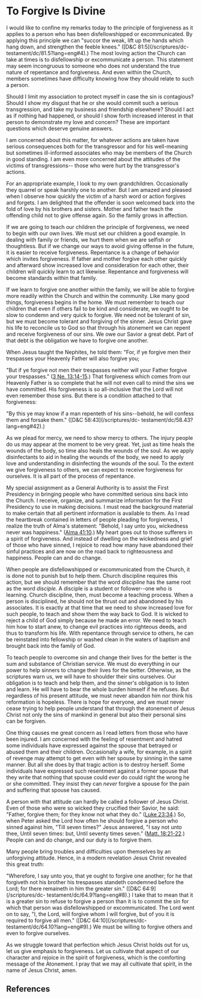 # To Forgive Is Divine

I would like to confine my remarks today to the principle of forgiveness as it
applies to a person who has been disfellowshipped or excommunicated. By
applying this principle we can "succor the weak, lift up the hands which hang
down, and strengthen the feeble knees." ([D&amp;C 81:5](/scriptures/dc-
testament/dc/81.5?lang=eng#4).) The most loving action the Church can take at
times is to disfellowship or excommunicate a person. This statement may seem
incongruous to someone who does not understand the true nature of repentance
and forgiveness. And even within the Church, members sometimes have difficulty
knowing how they should relate to such a person.

Should I limit my association to protect myself in case the sin is contagious?
Should I show my disgust that he or she would commit such a serious
transgression, and take my business and friendship elsewhere? Should I act as
if nothing had happened, or should I show forth increased interest in that
person to demonstrate my love and concern? These are important questions which
deserve genuine answers.

I am concerned about this matter, for whatever actions are taken have serious
consequences both for the transgressor and for his well-meaning but sometimes
ill-informed associates who may be members of the Church in good standing. I
am even more concerned about the attitudes of the victims of transgressions--
those who were hurt by the transgressor's actions.

For an appropriate example, I look to my own grandchildren. Occasionally they
quarrel or speak harshly one to another. But I am amazed and pleased when I
observe how quickly the victim of a harsh word or action forgives and forgets.
I am delighted that the offender is soon welcomed back into the fold of love
by his brothers and sisters. Mother and father teach the offending child not
to give offense again. So the family grows in affection.

If we are going to teach our children the principle of forgiveness, we need to
begin with our own lives. We must set our children a good example. In dealing
with family or friends, we hurt them when we are selfish or thoughtless. But
if we change our ways to avoid giving offense in the future, it is easier to
receive forgiveness. Repentance is a change of behavior which invites
forgiveness. If father and mother forgive each other quickly and afterward
show increased love and consideration for each other, their children will
quickly learn to act likewise. Repentance and forgiveness will become
standards within that family.

If we learn to forgive one another within the family, we will be able to
forgive more readily within the Church and within the community. Like many
good things, forgiveness begins in the home. We must remember to teach our
children that even if others fail to be kind and considerate, we ought to be
slow to condemn and very quick to forgive. We need not be tolerant of sin, but
we must become tolerant and forgiving of the sinner. Jesus Christ gave his
life to reconcile us to God so that through his atonement we can repent and
receive forgiveness of our sins. We owe our Savior a great debt. Part of that
debt is the obligation we have to forgive one another.

When Jesus taught the Nephites, he told them: "For, if ye forgive men their
trespasses your Heavenly Father will also forgive you;

"But if ye forgive not men their trespasses neither will your Father forgive
your trespasses." ([3 Ne.
13:14-15](/scriptures/bofm/3-ne/13.14-15?lang=eng#13).) That forgiveness which
comes from our Heavenly Father is so complete that he will not even call to
mind the sins we have committed. His forgiveness is so all-inclusive that the
Lord will not even remember those sins. But there is a condition attached to
that forgiveness:

"By this ye may know if a man repenteth of his sins--behold, he will confess
them and forsake them." ([D&amp;C 58:43](/scriptures/dc-
testament/dc/58.43?lang=eng#42).)

As we plead for mercy, we need to show mercy to others. The injury people do
us may appear at the moment to be very great. Yet, just as time heals the
wounds of the body, so time also heals the wounds of the soul. As we apply
disinfectants to aid in healing the wounds of the body, we need to apply love
and understanding in disinfecting the wounds of the soul. To the extent we
give forgiveness to others, we can expect to receive forgiveness for
ourselves. It is all part of the process of repentance.

My special assignment as a General Authority is to assist the First Presidency
in bringing people who have committed serious sins back into the Church. I
receive, organize, and summarize information for the First Presidency to use
in making decisions. I must read the background material to make certain that
all pertinent information is available to them. As I read the heartbreak
contained in letters of people pleading for forgiveness, I realize the truth
of Alma's statement: "Behold, I say unto you, wickedness never was happiness."
([Alma 41:10](/scriptures/bofm/alma/41.10?lang=eng#9).) My heart goes out to
those sufferers in a spirit of forgiveness. And instead of dwelling on the
wickedness and grief of those who have sinned, I rejoice to read how many have
abandoned their sinful practices and are now on the road back to righteousness
and happiness. People can and do change.

When people are disfellowshipped or excommunicated from the Church, it is done
not to punish but to help them. Church discipline requires this action, but we
should remember that the word _discipline_ has the same root as the word
_disciple._ A disciple is a student or follower--one who is learning. Church
discipline, then, must become a teaching process. When a person is
disciplined, he should not be thrust out and abandoned by his associates. It
is exactly at that time that we need to show increased love for such people,
to teach and show them the way back to God. It is wicked to reject a child of
God simply because he made an error. We need to teach him how to start anew,
to change evil practices into righteous deeds, and thus to transform his life.
With repentance through service to others, he can be reinstated into
fellowship or washed clean in the waters of baptism and brought back into the
family of God.

To teach people to overcome sin and change their lives for the better is the
sum and substance of Christian service. We must do everything in our power to
help sinners to change their lives for the better. Otherwise, as the
scriptures warn us, we will have to shoulder their sins ourselves. Our
obligation is to teach and help them, and the sinner's obligation is to listen
and learn. He will have to bear the whole burden himself if he refuses. But
regardless of his present attitude, we must never abandon him nor think his
reformation is hopeless. There is hope for everyone, and we must never cease
trying to help people understand that through the atonement of Jesus Christ
not only the sins of mankind in general but also their personal sins can be
forgiven.

One thing causes me great concern as I read letters from those who have been
injured. I am concerned with the feeling of resentment and hatred some
individuals have expressed against the spouse that betrayed or abused them and
their children. Occasionally a wife, for example, in a spirit of revenge may
attempt to get even with her spouse by sinning in the same manner. But all she
does by that tragic action is to destroy herself. Some individuals have
expressed such resentment against a former spouse that they write that nothing
that spouse could _ever_ do could right the wrong he or she committed. They
insist they can _never_ forgive a spouse for the pain and suffering that
spouse has caused.

A person with that attitude can hardly be called a follower of Jesus Christ.
Even of those who were so wicked they crucified their Savior, he said:
"Father, forgive them; for they know not what they do." ([Luke
23:34](/scriptures/nt/luke/23.34?lang=eng#33).) So, when Peter asked the Lord
how often he should forgive a person who sinned against him, "Till seven
times?" Jesus answered, "I say not unto thee, Until seven times: but, Until
seventy times seven." ([Matt.
18:21-22](/scriptures/nt/matt/18.21-22?lang=eng#20).) People can and do
change, and our duty is to forgive them.

Many people bring troubles and difficulties upon themselves by an unforgiving
attitude. Hence, in a modern revelation Jesus Christ revealed this great
truth:

"Wherefore, I say unto you, that ye ought to forgive one another; for he that
forgiveth not his brother his trespasses standeth condemned before the Lord;
for there remaineth in him the greater sin." ([D&amp;C 64:9](/scriptures/dc-
testament/dc/64.9?lang=eng#8).) I take that to mean that it is a greater sin
to refuse to forgive a person than it is to commit the sin for which that
person was disfellowshipped or excommunicated. The Lord went on to say, "I,
the Lord, will forgive whom I will forgive, but of you it is required to
forgive all men." ([D&amp;C 64:10](/scriptures/dc-
testament/dc/64.10?lang=eng#9).) We must be willing to forgive others and even
to forgive ourselves.

As we struggle toward that perfection which Jesus Christ holds out for us, let
us give emphasis to forgiveness. Let us cultivate that aspect of our character
and rejoice in the spirit of forgiveness, which is the comforting message of
the Atonement. I pray that we may all cultivate that spirit, in the name of
Jesus Christ, amen.

## References


